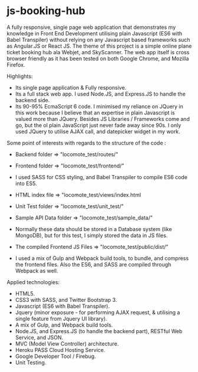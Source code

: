 # js-booking-hub

A fully responsive, single page web application that demonstrates my knowledge in Front End Development utilising plain Javascript (ES6 with Babel Transpiler) without relying on any Javascript based frameworks such as Angular.JS or React JS. The theme of this project is a simple online plane ticket booking hub ala Webjet, and SkyScanner. The web app itself is cross browser friendly as it has been tested on both Google Chrome, and Mozilla Firefox.

Highlights:
- Its single page application & Fully responsive.
- Its a full stack web app. I used Node.JS, and Express.JS to handle the backend side.
- Its 90-95% EcmaScript 6 code. I minimised my reliance on JQuery in this work because I believe that an expertise in plain Javascript is valued more than JQuery. Besides JS Libraries / Frameworks come and go, but the ol plain JavaScript just never fade away since 90s. I only used JQuery to utilise AJAX call, and datepicker widget in my work.

Some point of interests with regards to the structure of the code :
+ Backend folder => "locomote_test/routes/"

+ Frontend folder => "locomote_test/frontend/" 
 - I used SASS for CSS styling, and Babel Transpiler to compile ES6 code into ES5. 

+ HTML index file => "locomote_test/views/index.html

+ Unit Test folder => "locomote_test/unit_test/"

+ Sample API Data folder => "locomote_test/sample_data/" 
 - Normally these data should be stored in a Database system (like MongoDB), but for this test, I simply stored the data in JS files.

+ The compiled Frontend JS Files => "locomote_test/public/dist/" 
 - I used a mix of Gulp and Webpack build tools, to bundle, and compress the frontend files. Also the ES6, and SASS are compiled through Webpack as well. 

Applied technologies: 
- HTML5.
- CSS3 with SASS, and Twitter Bootstrap 3.
- Javascript (ES6 with Babel Transpiler).
- Jquery (minor exposure - for performing AJAX request, & utilising a single feature from Jquery UI library). 
- A mix of Gulp, and Webpack build tools.
- Node.JS, and Express.JS (to handle the backend part), RESTful Web Service, and JSON.
- MVC (Model View Controller) architecture.
- Heroku PASS Cloud Hosting Service. 
- Google Developer Tool / Firebug.
- Unit Testing.
